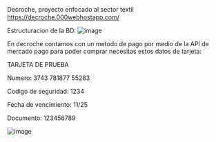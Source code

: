 Decroche, proyecto enfocado al sector textil ㅤㅤㅤㅤㅤㅤㅤ https://decroche.000webhostapp.com/



Estructuracion de la BD:
![image](https://github.com/chechojgb/decroche/assets/100326731/c84dae6c-ef76-4cd7-94f7-5701ea05f4e0)


En decroche contamos con un metodo de pago por medio de la API de mercado pago para poder comprar necesitas estos datos de tarjeta:

TARJETA DE PRUEBA

Numero: 3743 781877 55283

Codigo de seguridad: 1234

Fecha de vencimiento: 11/25

Documento: 123456789

![image](https://github.com/chechojgb/decroche/assets/100326731/a0694f59-8cfc-41c5-95cd-1569f9b59b68)


